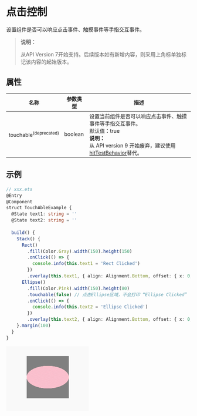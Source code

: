 # 点击控制

设置组件是否可以响应点击事件、触摸事件等手指交互事件。

>  **说明：**
>
>  从API Version 7开始支持。后续版本如有新增内容，则采用上角标单独标记该内容的起始版本。


## 属性


| **名称**      | **参数类型** | **描述**                    |
| ----------- | -------- | ------------------------ |
| touchable<sup>(deprecated)</sup>   | boolean  | 设置当前组件是否可以响应点击事件、触摸事件等手指交互事件。<br>默认值：true <br />**说明：**<br />从 API version 9 开始废弃，建议使用[hitTestBehavior](ts-universal-attributes-hit-test-behavior.md)替代。|


## 示例

```ts
// xxx.ets
@Entry
@Component
struct TouchAbleExample {
  @State text1: string = ''
  @State text2: string = ''

  build() {
    Stack() {
      Rect()
        .fill(Color.Gray).width(150).height(150)
        .onClick(() => {
          console.info(this.text1 = 'Rect Clicked')
        })
        .overlay(this.text1, { align: Alignment.Bottom, offset: { x: 0, y: 20 } })
      Ellipse()
        .fill(Color.Pink).width(150).height(80)
        .touchable(false) // 点击Ellipse区域，不会打印 “Ellipse Clicked”
        .onClick(() => {
          console.info(this.text2 = 'Ellipse Clicked')
        })
        .overlay(this.text2, { align: Alignment.Bottom, offset: { x: 0, y: 20 } })
    }.margin(100)
  }
}
```

![zh-cn_image_0000001189624550](figures/zh-cn_image_0000001189624550.gif)
